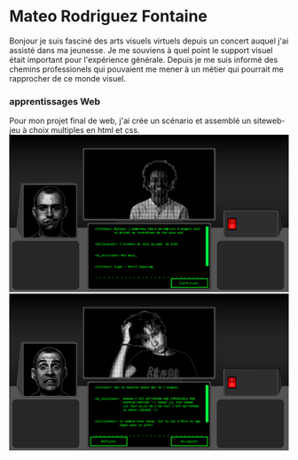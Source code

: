 # Mateo Rodriguez Fontaine
Bonjour je suis fasciné des arts visuels virtuels depuis un concert auquel j'ai assisté dans ma jeunesse. Je me souviens à quel point le support visuel était important pour l'expérience générale. Depuis je me suis informé des chemins professionels qui pouvaient me mener à un métier qui pourrait me rapprocher de ce monde visuel.

### apprentissages Web
Pour mon projet final de web, j'ai crée un scénario et assemblé un siteweb-jeu à choix multiples en html et css.
![photo](img/web1(1).png)
![photo](img/web1(2).png)


